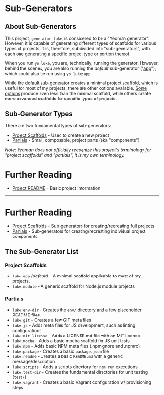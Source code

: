 # Sub-Generators

## About Sub-Generators

This project, `generator-luke`, is considered to be a "Yeoman generator".
However, it is capable of generating different types of scaffolds for various
types of projects.  It is, therefore, subdivided into "sub-generators", with
each one generating a specific project type or portion thereof.

When you run `yo luke`, you are, technically, running the generator.  However,
behind the scenes, you are also running the _default_ sub-generator
("[app](project-scaffolds/app.md)"), which could also be run using `yo luke:app`.

While the [default sub-generator](project-scaffolds/app.md) creates a minimal
project scaffold, which is useful for most of my projects, there are other
options available.  [Some options](partials.md) produce even less than the
minimal scaffold, while others create more advanced scaffolds for specific types
of projects.

## Sub-Generator Types

There are two fundamental types of sub-generators:

* [Project Scaffolds](project-scaffolds.md) - Used to create a new project
* [Partials](partials.md) - Small, composable, project parts (aka "components")

_Note: Yeoman does not officially recognize this project's terminology for
"project scaffolds" and "partials", it is my own terminology._

# Further Reading

* [Project README](../README.md) - Basic project information


---




# Further Reading

* [Project Scaffolds](project-scaffolds.md) - Sub-generators for creating/recreating full projects
* [Partials](partials.md) - Sub-generators for creating/recreating individual project components

## The Sub-Generator List

### Project Scaffolds

* `luke:app` *(default)* - A minimal scaffold applicable to most of my projects.
* `luke:module` - A generic scaffold for Node.js module projects

### Partials

* `luke:env-dir` - Creates the `env/` directory and a few placeholder README files.
* `luke:git` - Creates a few GIT meta files
* `luke:js` - Adds meta files for JS development, such as linting configurations
* `luke:mit-license` - Adds a LICENSE.md file with an MIT license
* `luke:mocha` - Adds a basic mocha scaffold for JS unit tests
* `luke:npm` - Adds basic NPM meta files (.npmignore and .npmrc)
* `luke:package` - Creates a basic `package.json` file
* `luke:readme` - Creates a basic `README.md` with a generic message/description
* `luke:scripts` - Adds a scripts directory for `npm run` executions
* `luke:test-dir` - Creates the fundamental directories for unit testing (`test/`)
* `luke:vagrant` - Creates a basic Vagrant configuration w/ provisioning steps

